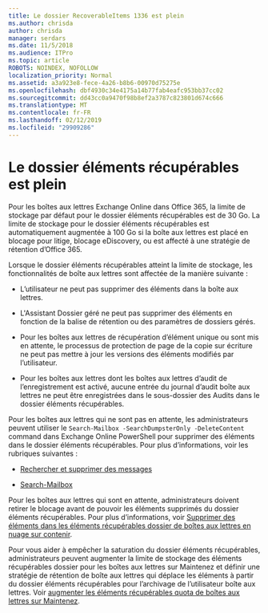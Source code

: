 ```yaml
---
title: Le dossier RecoverableItems 1336 est plein
ms.author: chrisda
author: chrisda
manager: serdars
ms.date: 11/5/2018
ms.audience: ITPro
ms.topic: article
ROBOTS: NOINDEX, NOFOLLOW
localization_priority: Normal
ms.assetid: a3a923e8-fece-4a26-b8b6-00970d75275e
ms.openlocfilehash: dbf4930c34e4175a14b77fab4eafc953bb37cc02
ms.sourcegitcommit: dd43cc0a9470f98b8ef2a3787c823801d674c666
ms.translationtype: MT
ms.contentlocale: fr-FR
ms.lasthandoff: 02/12/2019
ms.locfileid: "29909286"
---
```

# <a name="the-recoverable-items-folder-is-full"></a>Le dossier éléments récupérables est plein

Pour les boîtes aux lettres Exchange Online dans Office 365, la limite de stockage par défaut pour le dossier éléments récupérables est de 30 Go. La limite de stockage pour le dossier éléments récupérables est automatiquement augmentée à 100 Go si la boîte aux lettres est placé en blocage pour litige, blocage eDiscovery, ou est affecté à une stratégie de rétention d’Office 365.
  
Lorsque le dossier éléments récupérables atteint la limite de stockage, les fonctionnalités de boîte aux lettres sont affectée de la manière suivante :
  
- L’utilisateur ne peut pas supprimer des éléments dans la boîte aux lettres.
    
- L'Assistant Dossier géré ne peut pas supprimer des éléments en fonction de la balise de rétention ou des paramètres de dossiers gérés.
    
- Pour les boîtes aux lettres de récupération d’élément unique ou sont mis en attente, le processus de protection de page de la copie sur écriture ne peut pas mettre à jour les versions des éléments modifiés par l’utilisateur.
    
- Pour les boîtes aux lettres dont les boîtes aux lettres d’audit de l’enregistrement est activé, aucune entrée du journal d’audit boîte aux lettres ne peut être enregistrées dans le sous-dossier des Audits dans le dossier éléments récupérables.
    
Pour les boîtes aux lettres qui ne sont pas en attente, les administrateurs peuvent utiliser le `Search-Mailbox -SearchDumpsterOnly -DeleteContent` command dans Exchange Online PowerShell pour supprimer des éléments dans le dossier éléments récupérables. Pour plus d’informations, voir les rubriques suivantes : 
  
- [Rechercher et supprimer des messages](https://docs.microsoft.com/office365/securitycompliance/search-for-and-delete-messagesadmin-help)
    
- [Search-Mailbox](https://docs.microsoft.com/powershell/module/exchange/mailboxes/Search-Mailbox)
    
Pour les boîtes aux lettres qui sont en attente, administrateurs doivent retirer le blocage avant de pouvoir les éléments supprimés du dossier éléments récupérables. Pour plus d’informations, voir [Supprimer des éléments dans les éléments récupérables dossier de boîtes aux lettres en nuage sur contenir](https://docs.microsoft.com/office365/securitycompliance/delete-items-in-the-recoverable-items-folder-of-mailboxes-on-hold).
  
Pour vous aider à empêcher la saturation du dossier éléments récupérables, administrateurs peuvent augmenter la limite de stockage des éléments récupérables dossier pour les boîtes aux lettres sur Maintenez et définir une stratégie de rétention de boîte aux lettres qui déplace les éléments à partir du dossier éléments récupérables pour l’archivage de l’utilisateur boîte aux lettres. Voir [augmenter les éléments récupérables quota de boîtes aux lettres sur Maintenez](https://docs.microsoft.com/office365/securitycompliance/increase-the-recoverable-quota-for-mailboxes-on-hold).
  

